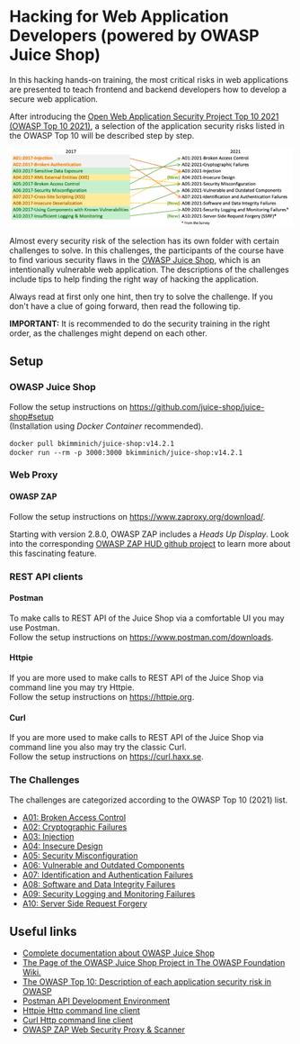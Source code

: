 # Hacking for Web Application Developers (powered by OWASP Juice Shop)

In this hacking hands-on training, the most critical risks in web applications are presented to teach frontend and backend developers how to develop a secure web application.  

After introducing the [Open Web Application Security Project Top 10 2021 (OWASP Top 10 2021)](https://owasp.org/Top10/), a selection of the application security risks listed in the OWASP Top 10 will be described step by step.  

![alt owasp-top-10-2021](images/mapping_owasp_top_10_2021.png "OWASP Top 10 (2021)")

Almost every security risk of the selection has its own folder with certain challenges to solve. In this challenges, the participants of the course have to find various security flaws in 
the [OWASP Juice Shop](https://github.com/bkimminich/juice-shop), which is an intentionally vulnerable web application. 
The descriptions of the challenges include tips to help finding the right way of hacking the application. 

Always read at first only one hint, then try to solve the challenge. If you don't have a clue of going forward, then read the following tip.  

**IMPORTANT:** It is recommended to do the security training in the right order, as the challenges might depend on each other.

## Setup

### OWASP Juice Shop

Follow the setup instructions on https://github.com/juice-shop/juice-shop#setup  
(Installation using _Docker Container_ recommended).

```
docker pull bkimminich/juice-shop:v14.2.1
docker run --rm -p 3000:3000 bkimminich/juice-shop:v14.2.1
```

### Web Proxy

#### OWASP ZAP

Follow the setup instructions on https://www.zaproxy.org/download/.  

Starting with version 2.8.0, OWASP ZAP includes a _Heads Up Display_. Look into the
corresponding [OWASP ZAP HUD github project](https://github.com/zaproxy/zap-hud) to learn more about this fascinating feature.

### REST API clients

#### Postman

To make calls to REST API of the Juice Shop via a comfortable UI you may use Postman.  
Follow the setup instructions on https://www.postman.com/downloads.

#### Httpie

If you are more used to make calls to REST API of the Juice Shop via command line you may try Httpie.  
Follow the setup instructions on https://httpie.org.

#### Curl

If you are more used to make calls to REST API of the Juice Shop via command line you also may try the classic Curl.  
Follow the setup instructions on https://curl.haxx.se.

### The Challenges

The challenges are categorized according to the OWASP Top 10 (2021) list.

* [A01: Broken Access Control](A01-Broken-Access-Control/README.md)
* [A02: Cryptographic Failures](A02-Cryptographic-Failures/README.md)
* [A03: Injection](A03-Injection/README.md)
* [A04: Insecure Design](A04-Insecure-Design/README.md)
* [A05: Security Misconfiguration](A05-Security-Misconfiguration/README.md)
* [A06: Vulnerable and Outdated Components](A06-Vulnerable-and-Outdated-Components/README.md)
* [A07: Identification and Authentication Failures](A07-Identification-and-Authentication-Failures/README.md)
* [A08: Software and Data Integrity Failures](A08-Software-and-Data-Integrity-Failures/README.md)
* [A09: Security Logging and Monitoring Failures](A09-Security-Logging-and-Monitoring-Failures/README.md)
* [A10: Server Side Request Forgery](A10-Server-Side-Request-Forgery/README.md)

## Useful links

* [Complete documentation about OWASP Juice Shop](https://bkimminich.gitbooks.io/pwning-owasp-juice-shop/content/)
* [The Page of the OWASP Juice Shop Project in The OWASP Foundation Wiki.](https://www.owasp.org/index.php/OWASP_Juice_Shop)
* [The OWASP Top 10: Description of each application security risk in OWASP](https://www.owasp.org/images/7/72/OWASP_Top_10-2017_%28en%29.pdf.pdf)
* [Postman API Development Environment](https://www.getpostman.com/downloads/)
* [Httpie Http command line client](https://httpie.org/)
* [Curl Http command line client](https://curl.haxx.se/)
* [OWASP ZAP Web Security Proxy & Scanner](https://github.com/zaproxy/zaproxy/wiki/Downloads)